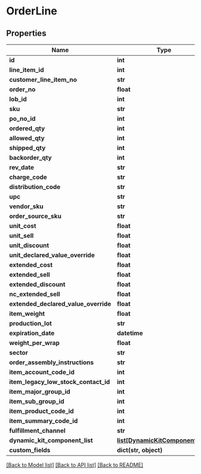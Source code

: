 # OrderLine

## Properties
Name | Type | Description | Notes
------------ | ------------- | ------------- | -------------
**id** | **int** |  | [optional] 
**line_item_id** | **int** |  | [optional] 
**customer_line_item_no** | **str** |  | [optional] 
**order_no** | **float** |  | [optional] 
**lob_id** | **int** |  | 
**sku** | **str** |  | 
**po_no_id** | **int** |  | [optional] 
**ordered_qty** | **int** |  | 
**allowed_qty** | **int** |  | [optional] 
**shipped_qty** | **int** |  | [optional] 
**backorder_qty** | **int** |  | [optional] 
**rev_date** | **str** |  | [optional] 
**charge_code** | **str** |  | [optional] 
**distribution_code** | **str** |  | [optional] 
**upc** | **str** |  | [optional] 
**vendor_sku** | **str** |  | [optional] 
**order_source_sku** | **str** |  | [optional] 
**unit_cost** | **float** |  | [optional] 
**unit_sell** | **float** |  | [optional] 
**unit_discount** | **float** |  | [optional] 
**unit_declared_value_override** | **float** |  | [optional] 
**extended_cost** | **float** |  | [optional] 
**extended_sell** | **float** |  | [optional] 
**extended_discount** | **float** |  | [optional] 
**nc_extended_sell** | **float** |  | [optional] 
**extended_declared_value_override** | **float** |  | [optional] 
**item_weight** | **float** |  | [optional] 
**production_lot** | **str** |  | [optional] 
**expiration_date** | **datetime** |  | [optional] 
**weight_per_wrap** | **float** |  | [optional] 
**sector** | **str** |  | [optional] 
**order_assembly_instructions** | **str** |  | [optional] 
**item_account_code_id** | **int** |  | [optional] 
**item_legacy_low_stock_contact_id** | **int** |  | [optional] 
**item_major_group_id** | **int** |  | [optional] 
**item_sub_group_id** | **int** |  | [optional] 
**item_product_code_id** | **int** |  | [optional] 
**item_summary_code_id** | **int** |  | [optional] 
**fulfillment_channel** | **str** |  | [optional] 
**dynamic_kit_component_list** | [**list[DynamicKitComponentLine]**](DynamicKitComponentLine.md) |  | [optional] 
**custom_fields** | **dict(str, object)** |  | [optional] 

[[Back to Model list]](../README.md#documentation-for-models) [[Back to API list]](../README.md#documentation-for-api-endpoints) [[Back to README]](../README.md)


